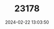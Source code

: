 ---
title: "23178"
category: "Zaedyus pichiy"
draft: false
date: 2024-02-22 13:03:50
languages:
  Spanish; Castilian: ["Piche"]
  German: ["Zwerggürteltier"]
  English: ["Pichi"]
---
